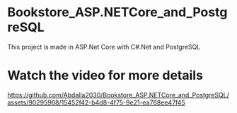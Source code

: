 # Bookstore_ASP.NETCore_and_PostgreSQL
This project is made in ASP.Net Core with C#.Net and PostgreSQL

# Watch the video for more details

https://github.com/Abdalla2030/Bookstore_ASP.NETCore_and_PostgreSQL/assets/90295968/15452f42-b4d8-4f75-9e21-ea768ee47f45



